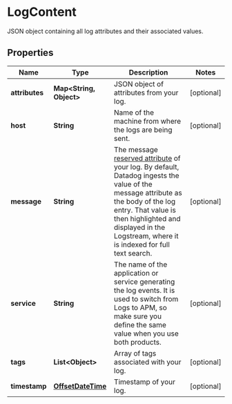 

# LogContent

JSON object containing all log attributes and their associated values.
## Properties

Name | Type | Description | Notes
------------ | ------------- | ------------- | -------------
**attributes** | **Map&lt;String, Object&gt;** | JSON object of attributes from your log. |  [optional]
**host** | **String** | Name of the machine from where the logs are being sent. |  [optional]
**message** | **String** | The message [reserved attribute](https://docs.datadoghq.com/logs/log_collection/#reserved-attributes) of your log. By default, Datadog ingests the value of the message attribute as the body of the log entry. That value is then highlighted and displayed in the Logstream, where it is indexed for full text search. |  [optional]
**service** | **String** | The name of the application or service generating the log events. It is used to switch from Logs to APM, so make sure you define the same value when you use both products. |  [optional]
**tags** | **List&lt;Object&gt;** | Array of tags associated with your log. |  [optional]
**timestamp** | [**OffsetDateTime**](OffsetDateTime.md) | Timestamp of your log. |  [optional]



